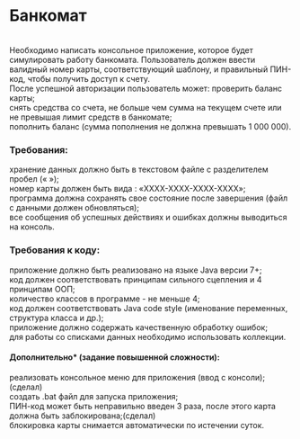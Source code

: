 <h1>Банкомат</h1>
<br>
Необходимо написать консольное приложение, которое будет симулировать работу банкомата.
Пользователь должен ввести валидный номер карты, соответствующий шаблону, и правильный ПИН-код, чтобы получить доступ к счету.<br> После успешной авторизации пользователь может:
проверить баланс карты;<br>
снять средства со счета, не больше чем сумма на текущем счете или не превышая лимит средств в банкомате;<br>
пополнить баланс (сумма пополнения не должна превышать 1 000 000).<br>
<h3>Требования:</h3>
хранение данных должно быть в текстовом файле с разделителем пробел (« »);<br>
номер карты должен быть вида : «ХХХХ-ХХХХ-ХХХХ-ХХХХ»;<br>
программа должна сохранять свое состояние после завершения (файл с данными должен обновляться);<br>
все сообщения об успешных действиях и ошибках должны выводиться на консоль.<br>
<h3>Требования к коду:</h3>
приложение должно быть реализовано на языке Java версии 7+;<br>
код должен соответствовать принципам сильного сцепления и 4 принципам ООП;<br>
количество классов в программе - не меньше 4;<br>
код должен соответствовать Java code style (именование переменных, структура класса и др.);<br>
приложение должно содержать качественную обработку ошибок;<br>
для работы со списками данных необходимо использовать коллекции.<br>
<h4>Дополнительно* (задание повышенной сложности):</h4>
реализовать консольное меню для приложения (ввод с консоли); (сделал)<br>
создать .bat файл для запуска приложения;<br>
ПИН-код может быть неправильно введен 3 раза, после этого карта должна быть заблокирована;(сделал) <br>
блокировка карты снимается автоматически по истечении суток.<br>
